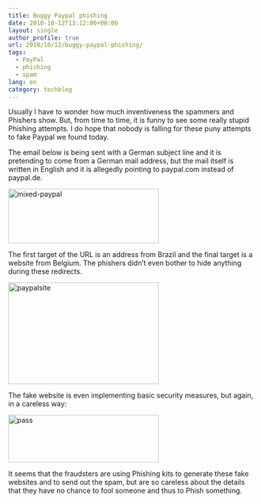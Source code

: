 ```yaml
---
title: Buggy Paypal phishing
date: 2010-10-12T13:12:00+00:00
layout: single
author_profile: true
url: 2010/10/12/buggy-paypal-phishing/
tags:
  - PayPal
  - phishing
  - spam
lang: en
category: techblog
---
```

Usually I have to wonder how much inventiveness the spammers and Phishers show. But, from time to time, it is funny to see some really stupid Phishing attempts. I do hope that nobody is falling for these puny attempts to fake Paypal we found today.

The email below is being sent with a German subject line and it is pretending to come from a German mail address, but the mail itself is written in English and it is allegedly pointing to paypal.com instead of paypal.de.

[<img title="mixed-paypal" border="0" alt="mixed-paypal" src="http://lh3.ggpht.com/_vaUVXcmC3OI/TLRXeJiiOQI/AAAAAAAACoY/aBrBm4hJELA/mixed-paypal_thumb%5B1%5D.png?imgmax=800" width="304" height="110" />](http://lh6.ggpht.com/_vaUVXcmC3OI/TLRXccSEfjI/AAAAAAAACoU/lf0Bx9pMcI8/s1600-h/mixed-paypal%5B3%5D.png)

The first target of the URL is an address from Brazil and the final target is a website from Belgium. The phishers didn’t even bother to hide anything during these redirects.

[<img title="paypalsite" border="0" alt="paypalsite" src="http://lh4.ggpht.com/_vaUVXcmC3OI/TLRXnOy_umI/AAAAAAAACog/FYB9eT3jUwU/paypalsite_thumb%5B1%5D.png?imgmax=800" width="304" height="205" />](http://lh5.ggpht.com/_vaUVXcmC3OI/TLRXkc6r1kI/AAAAAAAACoc/oA7gWNgbnOw/s1600-h/paypalsite%5B3%5D.png)

The fake website is even implementing basic security measures, but again, in a careless way:

[<img title="pass" border="0" alt="pass" src="http://lh5.ggpht.com/_vaUVXcmC3OI/TLRXrI7AZUI/AAAAAAAACoo/jVY1927CUns/pass_thumb%5B2%5D.png?imgmax=800" width="304" height="96" />](http://lh4.ggpht.com/_vaUVXcmC3OI/TLRXpT6SPqI/AAAAAAAACok/eR7e6TdFhQo/s1600-h/pass%5B4%5D.png)

It seems that the fraudsters are using Phishing kits to generate these fake websites and to send out the spam, but are so careless about the details that they have no chance to fool someone and thus to Phish something.